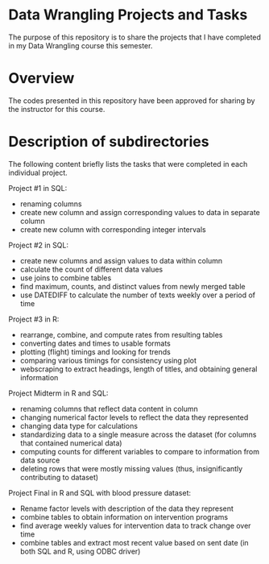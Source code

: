 # Data Wrangling Projects and Tasks

The purpose of this repository is to share the projects that I have completed in my Data Wrangling course this semester.

# Overview
The codes presented in this repository have been approved for sharing by the instructor for this course. 

# Description of subdirectories
The following content briefly lists the tasks that were completed in each individual project. 

Project #1 in SQL: 
- renaming columns 
- create new column and assign corresponding values to data in separate column 
- create new column with corresponding integer intervals 

Project #2 in SQL:
- create new columns and assign values to data within column 
- calculate the count of different data values
- use joins to combine tables 
- find maximum, counts, and distinct values from newly merged table
- use DATEDIFF to calculate the number of texts weekly over a period of time

Project #3 in R: 
- rearrange, combine, and compute rates from resulting tables
- converting dates and times to usable formats 
- plotting (flight) timings and looking for trends
- comparing various timings for consistency using plot
- webscraping to extract headings, length of titles, and obtaining general information 

Project Midterm in R and SQL: 
- renaming columns that reflect data content in column 
- changing numerical factor levels to reflect the data they represented
- changing data type for calculations 
- standardizing data to a single measure across the dataset (for columns that contained numerical data) 
- computing counts for different variables to compare to information from data source 
- deleting rows that were mostly missing values (thus, insignificantly contributing to dataset) 

Project Final in R and SQL with blood pressure dataset: 
- Rename factor levels with description of the data they represent 
- combine tables to obtain information on intervention programs 
- find average weekly values for intervention data to track change over time 
- combine tables and extract most recent value based on sent date (in both SQL and R, using ODBC driver) 


